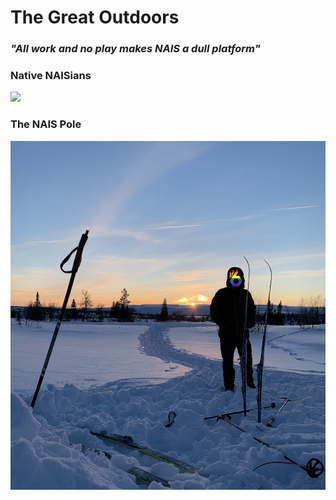 # The Great Outdoors

### _"All work and no play makes NAIS a dull platform"_

### Native NAISians
![](../assets/naisians.png)

### The NAIS Pole
![](../assets/the-nais-pole.png)
